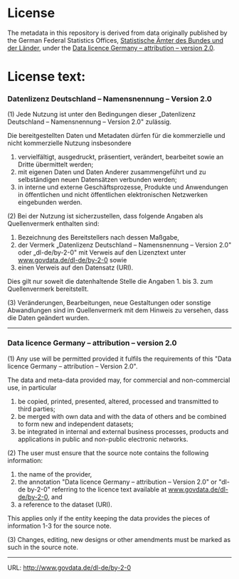 # License

The metadata in this repository is derived from data originally published by the German Federal Statistics Offices, [Statistische Ämter des Bundes und der Länder](https://www.statistikportal.de/de/statistische-aemter), under the [Data licence Germany – attribution – version 2.0](https://www.govdata.de/dl-de/by-2-0).

# License text:

### Datenlizenz Deutschland – Namensnennung – Version 2.0

(1) Jede Nutzung ist unter den Bedingungen dieser „Datenlizenz Deutschland – Namensnennung – Version 2.0" zulässig.

Die bereitgestellten Daten und Metadaten dürfen für die kommerzielle und nicht kommerzielle Nutzung insbesondere

1. vervielfältigt, ausgedruckt, präsentiert, verändert, bearbeitet sowie an Dritte übermittelt werden;
2. mit eigenen Daten und Daten Anderer zusammengeführt und zu selbständigen neuen Datensätzen verbunden werden;
3. in interne und externe Geschäftsprozesse, Produkte und Anwendungen in öffentlichen und nicht öffentlichen elektronischen Netzwerken eingebunden werden.

(2) Bei der Nutzung ist sicherzustellen, dass folgende Angaben als Quellenvermerk enthalten sind:

1. Bezeichnung des Bereitstellers nach dessen Maßgabe,
2. der Vermerk „Datenlizenz Deutschland – Namensnennung – Version 2.0" oder „dl-de/by-2-0" mit Verweis auf den Lizenztext unter www.govdata.de/dl-de/by-2-0 sowie
3. einen Verweis auf den Datensatz (URI).

Dies gilt nur soweit die datenhaltende Stelle die Angaben 1. bis 3. zum Quellenvermerk bereitstellt.

(3) Veränderungen, Bearbeitungen, neue Gestaltungen oder sonstige Abwandlungen sind im Quellenvermerk mit dem Hinweis zu versehen, dass die Daten geändert wurden.

---

### Data licence Germany – attribution – version 2.0

(1) Any use will be permitted provided it fulfils the requirements of this "Data licence Germany – attribution – Version 2.0".

The data and meta-data provided may, for commercial and non-commercial use, in particular

1. be copied, printed, presented, altered, processed and transmitted to third parties;
2. be merged with own data and with the data of others and be combined to form new and independent datasets;
3. be integrated in internal and external business processes, products and applications in public and non-public electronic networks.

(2) The user must ensure that the source note contains the following information:

1. the name of the provider,
2. the annotation "Data licence Germany – attribution – Version 2.0" or "dl-de by-2-0" referring to the licence text available at www.govdata.de/dl-de/by-2-0, and
3. a reference to the dataset (URI).

This applies only if the entity keeping the data provides the pieces of information 1-3 for the source note.

(3) Changes, editing, new designs or other amendments must be marked as such in the source note.

---

URL: http://www.govdata.de/dl-de/by-2-0
